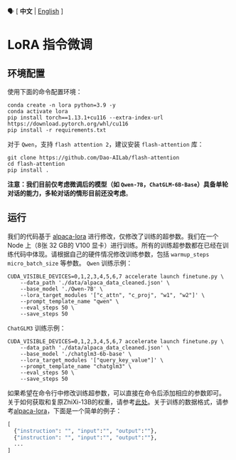 :speaking_head: \[ **中文** | [English](./README_EN.md) \]
# LoRA 指令微调
## 环境配置
使用下面的命令配置环境：
```shell
conda create -n lora python=3.9 -y
conda activate lora
pip install torch==1.13.1+cu116 --extra-index-url https://download.pytorch.org/whl/cu116
pip install -r requirements.txt
```
对于 `Qwen`，支持 `flash attention 2`，建议安装 `flash-attention` 库：
```shell
git clone https://github.com/Dao-AILab/flash-attention
cd flash-attention
pip install .
```
**注意：我们目前仅考虑微调后的模型（如 `Qwen-7B`，`ChatGLM-6B-Base`）具备单轮对话的能力，多轮对话的情形目前还没考虑**。
## 运行
我们的代码基于 [alpaca-lora](https://github.com/tloen/alpaca-lora) 进行修改，仅修改了训练的超参数。我们在一个 Node 上（8张 32 GB的 V100 显卡）进行训练。所有的训练超参数都在已经在训练代码中体现。请根据自己的硬件情况修改训练参数，包括 `warmup_steps` `micro_batch_size` 等参数。
`Qwen` 训练示例：
```shell
CUDA_VISIBLE_DEVICES=0,1,2,3,4,5,6,7 accelerate launch finetune.py \
    --data_path './data/alpaca_data_cleaned.json' \
    --base_model './Qwen-7B' \
    --lora_target_modules '["c_attn", "c_proj", "w1", "w2"]' \
    --prompt_template_name "qwen" \
    --eval_steps 50 \
    --save_steps 50
```
`ChatGLM3` 训练示例：
```shell
CUDA_VISIBLE_DEVICES=0,1,2,3,4,5,6,7 accelerate launch finetune.py \
    --data_path './data/alpaca_data_cleaned.json' \
    --base_model './chatglm3-6b-base' \
    --lora_target_modules '["query_key_value"]' \
    --prompt_template_name "chatglm3" \
    --eval_steps 50 \
    --save_steps 50
```
如果希望在命令行中修改训练超参数，可以直接在命令后添加相应的参数即可。
关于如何获取和复原ZhiXi-13B的权重，请参考[此处](https://github.com/zjunlp/KnowLLM/tree/main#22-%E9%A2%84%E8%AE%AD%E7%BB%83%E6%A8%A1%E5%9E%8B%E6%9D%83%E9%87%8D%E8%8E%B7%E5%8F%96%E4%B8%8E%E6%81%A2%E5%A4%8D)。关于训练的数据格式，请参考[alpaca-lora](https://github.com/tloen/alpaca-lora/blob/main/alpaca_data.json)，下面是一个简单的例子：
```python
[
  {"instruction": "", "input":"", "output":""},
  {"instruction": "", "input":"", "output":""},
  ...
]
```